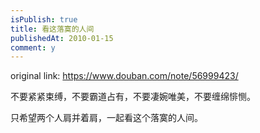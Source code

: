 ```yaml
---
isPublish: true
title: 看这落寞的人间
publishedAt: 2010-01-15
comment: y
---
```


original link: https://www.douban.com/note/56999423/





不要紧紧束缚，不要霸道占有，不要凄婉唯美，不要缠绵悱恻。

只希望两个人肩并着肩，一起看这个落寞的人间。
